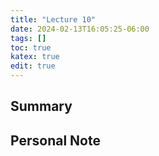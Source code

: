 ```yaml
---
title: "Lecture 10"
date: 2024-02-13T16:05:25-06:00
tags: []
toc: true
katex: true
edit: true
---
```


## Summary

## Personal Note